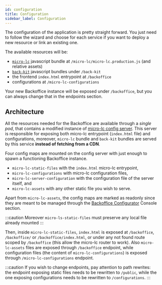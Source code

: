 ```yaml
---
id: configuration
title: Configuration
sidebar_label: Configuration
---
```

The configuration of the application is pretty straight forward. You just need to follow the wizard and choose for each
service if you want to deploy a new resource or link an existing one.

The available resources will be:

- [`micro-lc`](https://www.micro-lc.io) javascript bundle at `/micro-lc/micro-lc.production.js` (and relative assets)
- [`back-kit`](/business_suite/backoffice/10_overview.md) javascript bundles under `/back-kit`
- the frontend `index.html` entrypoint at `/backoffice`
- configurations at `/micro-lc-configurations`

Your new Backoffice instance will be exposed under `/backoffice`, but you can always change that in the endpoints
section.

## Architecture

All the resources needed for the Backoffice are available through a _single pod_, that contains a
modified instance of [micro-lc config server](https://micro-lc.io/add-ons/backend/middleware). This server is responsible for exposing
both micro-lc entrypoint (`index.html` file) and configurations, moreover, `micro-lc` bundle and `back-kit` bundles are served by this
service **instead of fetching from a CDN**.

Four config maps are mounted on the config server with just enough to spawn a functioning Backoffice instance.

- `micro-lc-static-files` with the `index.html` micro-lc entrypoint,
- `micro-lc-configurations` with micro-lc configuration files,
- `micro-lc-server-configuration` with the configuration file of the server itself, and
- `micro-lc-assets` with any other static file you wish to serve.

Apart from `micro-lc-assets`, the config maps are marked as readonly since they are meant to be managed through the
[Backoffice Configurator](../../microfrontend-composer/composer/10_structure.md) Console
section.

:::caution
Moreover `micro-ls-static-files` must preserve any local file already mounted
:::

Then, inside `micro-lc-static-files`, `index.html` is exposed at `/backoffice`, `/backoffice/` or `/backoffice/index.html`,
or under any not found route scoped by `/backoffice` (this allow the micro-lc router to work).
Also `micro-lc-assets` files are exposed through `/backoffice` endpoint, while configuration
files (the content of `micro-lc-configurations`) is exposed through `/micro-lc-configurations` endpoint.

:::caution
If you wish to change endpoints, pay attention to path rewrites: the endpoint exposing static files needs to be
rewritten to `/public`, while the one exposing configurations needs to be rewritten to `/configurations`.
:::
